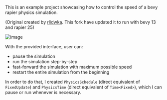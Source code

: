 This is an example project showcasing how to control the speed of a bevy rapier physics simulation.

(Original created by [rlidwka](https://github.com/rlidwka/bevy-rapier-sim-time). This fork have updated it to run with bevy 13 and rapier 25)

![image](https://github.com/rlidwka/bevy-rapier-sim-time/assets/999113/bed9e0c4-e35e-4732-8c72-63cd0b79bffb)

With the provided interface, user can:

 - pause the simulation
 - run the simulation step-by-step
 - fast-forward the simulation with maximum possible speed
 - restart the entire simulation from the beginning

In order to do that, I created `PhysicsSchedule` (direct equivalent of `FixedUpdate`) and `PhysicsTime` (direct equivalent of `Time<Fixed>`), which I can pause or run whenever is necessary.
